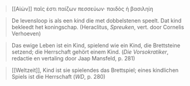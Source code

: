 > [[Αἰὼν]] παῖς ἐστι παίζων πεσσεύων· παιδὸς ἡ βασιληίη

> De levensloop is als een kind die met dobbelstenen speelt. Dat kind bekleedt het koningschap. (Heraclitus, _Spreuken_, vert. door Cornelis Verhoeven)

> Das ewige Leben ist ein Kind, spielend wie ein Kind, die Brettsteine setzend; die Herrschaft gehört einem Kind. (_Die Vorsokratiker_, redactie en vertaling door Jaap Mansfeld, p. 281)

> [[Weltzeit]], Kind ist sie spielendes das Brettspiel; eines kindlichen Spiels ist die Herrschaft (_WD_, p. 280)
